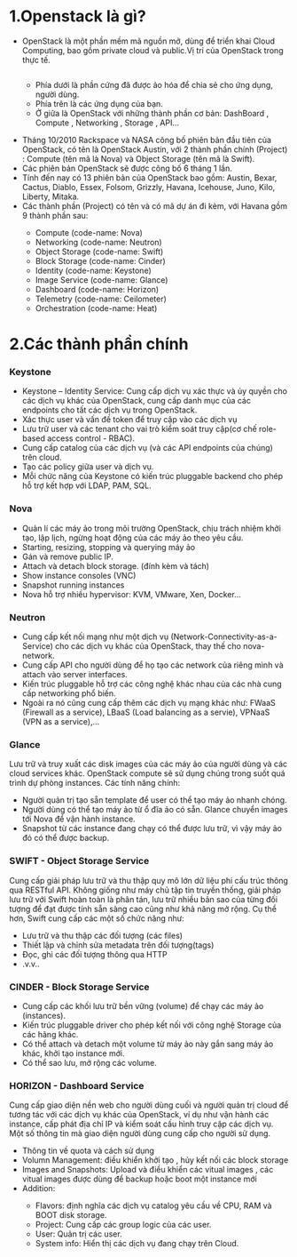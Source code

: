 # 1.Openstack là gì?

- OpenStack là một phần mềm mã nguồn mở, dùng để triển khai Cloud Computing, bao gồm private cloud và public.Vị trí của OpenStack trong thực tế.

<img src="">

<ul>
  <ul>
    <li> Phía dưới là phần cứng đã được ảo hóa để chia sẻ cho ứng dụng, người dùng.
    <li> Phía trên là các ứng dụng của bạn.
    <li> Ở giữa là OpenStack với những thành phần cơ bản: DashBoard , Compute , Networking , Storage , API…
  </ul>
</ul>

- Tháng 10/2010 Rackspace và NASA công bố phiên bản đầu tiên của OpenStack, có tên là OpenStack Austin, với 2 thành phần chính (Project) : Compute (tên mã là Nova) và Object Storage (tên mã là Swift).
- Các phiên bản OpenStack sẽ được công bố 6 tháng 1 lần.
- Tính đến nay có 13 phiên bản của OpenStack bao gồm: Austin, Bexar, Cactus, Diablo, Essex, Folsom, Grizzly, Havana, Icehouse, Juno, Kilo, Liberty, Mitaka.
- Các thành phần (Project) có tên và có mã dự án đi kèm, với Havana gồm 9 thành phần sau:

<ul>
  <ul>
    <li> Compute (code-name: Nova)
    <li> Networking (code-name: Neutron)
    <li> Object Storage (code-name: Swift)
    <li> Block Storage (code-name: Cinder)
    <li> Identity (code-name: Keystone)
    <li> Image Service (code-name: Glance)
    <li> Dashboard (code-name: Horizon)
    <li> Telemetry (code-name: Ceilometer)
    <li> Orchestration (code-name: Heat)
  </ul>
</ul>

# 2.Các thành phần chính


### Keystone

- Keystone – Identity Service: Cung cấp dịch vụ xác thực và ủy quyền cho các dịch vụ khác của OpenStack, cung cấp danh mục của các endpoints cho tất các dịch vụ trong OpenStack.
- Xác thực user và vấn đề token để truy cập vào các dịch vụ
- Lưu trữ user và các tenant cho vai trò kiểm soát truy cập(cơ chế role-based access control - RBAC).
- Cung cấp catalog của các dịch vụ (và các API endpoints của chúng) trên cloud.
- Tạo các policy giữa user và dịch vụ.
- Mỗi chức năng của Keystone có kiến trúc pluggable backend cho phép hỗ trợ kết hợp với LDAP, PAM, SQL.

### Nova

- Quản lí các máy ảo trong môi trường OpenStack, chịu trách nhiệm khởi tạo, lập lịch, ngừng hoạt động của các máy ảo theo yêu cầu.
- Starting, resizing, stopping và querying máy ảo
- Gán và remove public IP.
- Attach và detach block storage. (đính kèm và tách)
- Show instance consoles (VNC)
- Snapshot running instances
- Nova hỗ trợ nhiều hypervisor: KVM, VMware, Xen, Docker…

### Neutron

  - Cung cấp kết nối mạng như một dịch vụ (Network-Connectivity-as-a-Service) cho các dịch vụ khác của OpenStack, thay thế cho nova-network.
  - Cung cấp API cho người dùng để họ tạo các network của riêng mình và attach vào server interfaces.
  - Kiến trúc pluggable hỗ trợ các công nghệ khác nhau của các nhà cung cấp networking phổ biến.
  - Ngoài ra nó cũng cung cấp thêm các dịch vụ mạng khác như: FWaaS (Firewall as a service), LBaaS (Load balancing as a servie), VPNaaS (VPN as a service),...

### Glance

Lưu trữ và truy xuất các disk images của các máy ảo của người dùng và các cloud services khác. OpenStack compute sẽ sử dụng chúng trong suốt quá trình dự phòng instances. Các tính năng chính:

  - Người quản trị tạo sẵn template để user có thể tạo máy ảo nhanh chóng.
  - Người dùng có thể tạo máy ảo từ ổ đĩa ảo có sẵn. Glance chuyển images tới Nova để vận hành instance.
  - Snapshot từ các instance đang chạy có thể được lưu trữ, vì vậy máy ảo đó có thể được backup.


### SWIFT - Object Storage Service

Cung cấp giải pháp lưu trữ và thu thập quy mô lớn dữ liệu phi cấu trúc thông qua RESTful API. Không giống như máy chủ tập tin truyền thống, giải pháp lưu trữ với Swift hoàn toàn là phân tán, lưu trữ nhiều bản sao của từng đối tượng để đạt được tính sẵn sàng cao cũng như khả năng mở rộng. Cụ thể hơn, Swift cung cấp các một số chức năng như:

  - Lưu trữ và thu thập các đối tượng (các files)
  - Thiết lập và chỉnh sửa metadata trên đối tượng(tags)
  - Đọc, ghi các đối tượng thông qua HTTP
  - .v.v..

### CINDER - Block Storage Service

- Cung cấp các khối lưu trữ bền vững (volume) để chạy các máy ảo (instances).
- Kiến trúc pluggable driver cho phép kết nối với công nghệ Storage của các hãng khác.
- Có thể attach và detach một volume từ máy ảo này gắn sang máy ảo khác, khởi tạo instance mới.
- Có thể sao lưu, mở rộng các volume.

### HORIZON - Dashboard Service 

Cung cấp giao diện nền web cho người dùng cuối và người quản trị cloud để tương tác với các dịch vụ khác của OpenStack, ví dụ như vận hành các instance, cấp phát địa chỉ IP và kiểm soát cấu hình truy cập các dịch vụ. Một số thông tin mà giao diện người dùng cung cấp cho người sử dụng.

  - Thông tin về quota và cách sử dụng
  - Volumn Management: điều khiển khởi tạo , hủy kết nối các block storage
  - Images and Snapshots: Upload và điều khiển các vitual images , các vitual images được dùng để backup hoặc boot một instance mới
  - Addition:

<ul>
  <ul>
    <li> Flavors: định nghĩa các dịch vụ catalog yêu cầu về CPU, RAM và BOOT disk storage.
    <li> Project: Cung cấp các group logic của các user.
    <li> User: Quản trị các user.
    <li> System info: Hiển thị các dịch vụ đang chạy trên Cloud.
  </ul> 
</ul>
